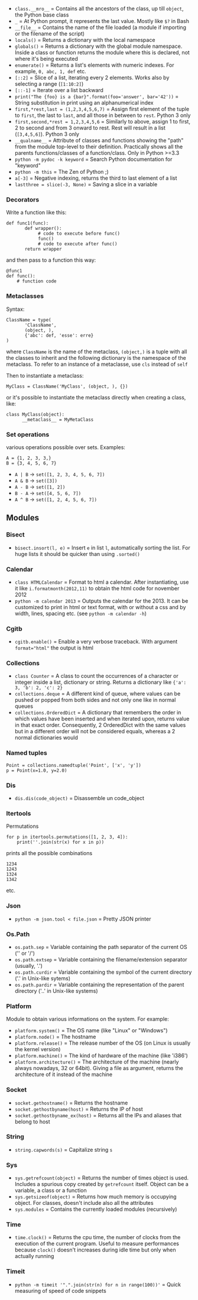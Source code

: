 * `class.__mro__` = Contains all the ancestors of the class, up till `object`, the Python base class
* `_` = At Python prompt, it represents the last value. Mostly like `$?` in Bash
* `__file__` = Contains the name of the file loaded (a module if importing or the filename of the script)
* `locals()` = Returns a dictionary with the local namespace
* `globals()` = Returns a dictionary with the global module namespace. Inside a class or function returns the module where this is declared, not where it's being executed
* `enumerate()` = Returns a list's elements with numeric indexes. For example, `0, abc, 1, def` etc.
* `[::2]` = Slice of a list, iterating every 2 elements. Works also by selecting a range (`[1:10:2]`)
* `[::-1]` = Iterate over a list backward
* `print("The {foo} is a {bar}".format(foo='answer', bar='42'))` = String substitution in print using an alphanumerical index
* `first,*rest,last = (1,2,3,4,5,6,7)` = Assign first element of the tuple to `first`, the last to `last`, and all those in between to `rest`. Python 3 only
* `first,second,*rest = 1,2,3,4,5,6` = Similarly to above, assign 1 to first, 2 to second and from 3 onward to rest. Rest will result in a list (`[3,4,5,6]`). Python 3 only
* `__qualname__` = Attribute of classes and functions showing the "path" from the module top-level to their definition. Practically shows all the parents functions/classes of a function/class. Only in Python >=3.3
* `python -m pydoc -k keyword` = Search Python documentation for "keyword"
* `python -m this` = The Zen of Python ;)
* `a[-3]` = Negative indexing, returns the third to last element of a list
* `lastthree = slice(-3, None)` = Saving a slice in a variable

### Decorators

Write a function like this:

    def func1(func):
           def wrapper():
				# code to execute before func()
                func()
				# code to execute after func()
           return wrapper

and then pass to a function this way:

    @func1
    def func():
		# function code

### Metaclasses

Syntax:

    ClassName = type(
           'ClassName',
           (object, ),
           {'abc': def, 'esse': erre}
    )

where `ClassName` is the name of the metaclass, `(object,)` is a tuple with all the classes to inherit and the following dictionary is the namespace of the metaclass. To refer to an instance of a metaclasse, use `cls` instead of `self`

Then to instantiate a metaclass:

    MyClass = ClassName('MyClass', (object, ), {})

or it's possible to instantiate the metaclass directly when creating a class, like:

    class MyClass(object):
          __metaclass__ = MyMetaClass

### Set operations

various operations possible over sets. Examples:

	A = {1, 2, 3, 3,}
	B = {3, 4, 5, 6, 7}

* `A | B` -> `set([1, 2, 3, 4, 5, 6, 7])`
* `A & B` -> `set([3])`
* `A - B` -> `set([1, 2])`
* `B - A` -> `set([4, 5, 6, 7])`
* `A ^ B` -> `set([1, 2, 4, 5, 6, 7])`


## Modules

### Bisect

* `bisect.insort(l, e)` = Insert `e` in list `l`, automatically sorting the list. For huge lists it should be quicker than using `.sorted()`

### Calendar

* `class HTMLCalendar` = Format to html a calendar. After instantiating, use it like `i.formatmonth(2012,11)` to obtain the html code for november 2012
* `python -m calendar 2013` = Outputs the calendar for the 2013. It can be customized to print in html or text format, with or without a css and by width, lines, spacing etc. (see `python -m calendar -h`)

### Cgitb

* `cgitb.enable()` = Enable a very verbose traceback. With argument `format="html"` the output is html

### Collections

* `class Counter` = A class to count the occurrences of a character or integer inside a list, dictionary or string. Returns a dictionary like `{'a': 3, 'b': 2, 'c': 2}`
* `collections.deque` = A different kind of queue, where values can be pushed or popped from both sides and not only one like in normal queues
* `collections.OrderedDict` = A dictionary that remembers the order in which values have been inserted and when iterated upon, returns value in that exact order. Consequently, 2 OrderedDict with the same values but in a different order will not be considered equals, whereas a 2 normal dictionaries would

### Named tuples

	Point = collections.namedtuple('Point', ['x', 'y'])
	p = Point(x=1.0, y=2.0)

### Dis

* `dis.dis(code_object)` = Disassemble un code\_object

### Itertools

Permutations

	for p in itertools.permutations([1, 2, 3, 4]):
		print(''.join(str(x) for x in p))

prints all the possible combinations
	
	1234
	1243
	1324
	1342

etc.

### Json

* `python -m json.tool < file.json` = Pretty JSON printer

### Os.Path

* `os.path.sep` = Variable containing the path separator of the current OS ('\' or '/')
* `os.path.extsep` = Variable containing the filename/extension separator (usually, '.')
* `os.path.curdir` = Variable containing the symbol of the current directory ('.' in Unix-like sytems)
* `os.path.pardir` = Variable containing the representation of the parent directory ('..' in Unix-like systems)

### Platform

Module to obtain various informations on the system. For example:

* `platform.system()` = The OS name (like "Linux" or "Windows")
* `platform.node()` = The hostname
* `platform.release()` = The release number of the OS (on Linux is usually the kernel version)
* `platform.machine()` = The kind of hardware of the machine (like 'i386')
* `platform.architecture()` = The architecture of the machine (nearly always nowadays, 32 or 64bit). Giving a file as argument, returns the architecture of it instead of the machine

### Socket

* `socket.gethostname()` = Returns the hostname
* `socket.gethostbyname(host)` = Returns the IP of host
* `socket.gethostbyname_ex(host)` = Returns all the IPs and aliases that belong to host

### String

* `string.capwords(s)` = Capitalize string `s`

### Sys

* `sys.getrefcount(object)` = Returns the number of times object is used. Includes a spurious copy created by `getrefcount` itself. Object can be a variable, a class or a function
* `sys.getsizeof(object)` = Returns how much memory is occupying object. For classes, doesn't include also all the attributes
* `sys.modules` = Contains the currently loaded modules (recursively)

### Time

* `time.clock()` = Returns the cpu time, the number of clocks from the execution of the current program. Useful to measure performances because `clock()` doesn't increases during idle time but only when actually running

### Timeit

* `python -m timeit '".".join(str(n) for n in range(100))'` = Quick measuring of speed of code snippets
